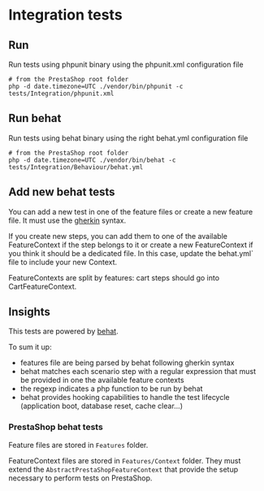 Integration tests
=================

## Run

Run tests using phpunit binary using the phpunit.xml configuration file

```
# from the PrestaShop root folder
php -d date.timezone=UTC ./vendor/bin/phpunit -c tests/Integration/phpunit.xml
```

## Run behat

Run tests using behat binary using the right behat.yml configuration file

```
# from the PrestaShop root folder
php -d date.timezone=UTC ./vendor/bin/behat -c tests/Integration/Behaviour/behat.yml
```

## Add new behat tests

You can add a new test in one of the feature files or create a new feature file. It must use the
[gherkin][1] syntax.

If you create new steps, you can add them to one of the available FeatureContext if the step belongs
to it or create a new FeatureContext if you think it should be a dedicated file. In this case, update the
 behat.yml` file to include your new Context.

FeatureContexts are split by features: cart steps should go into CartFeatureContext.

## Insights

This tests are powered by [behat][2].

To sum it up:
- features file are being parsed by behat following gherkin syntax
- behat matches each scenario step with a regular expression that must be provided in one the available feature contexts
- the regexp indicates a php function to be run by behat
- behat provides hooking capabilities to handle the test lifecycle (application boot, database reset, cache clear...)

### PrestaShop behat tests

Feature files are stored in `Features` folder.

FeatureContext files are stored in `Features/Context` folder. They must extend
the `AbstractPrestaShopFeatureContext` that provide the setup necessary to perform
tests on PrestaShop.

[1]: http://docs.behat.org/en/v2.5/guides/1.gherkin.html
[2]: http://behat.org/en/latest/

